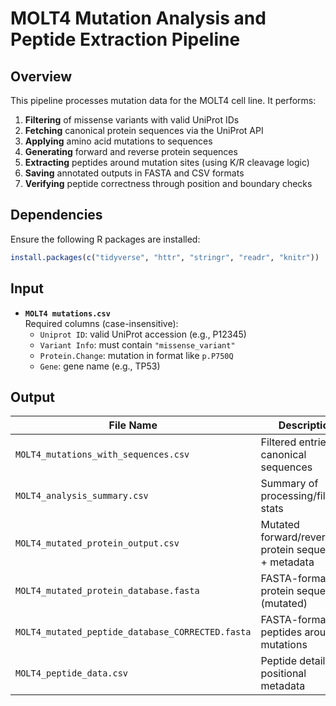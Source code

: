 
# MOLT4 Mutation Analysis and Peptide Extraction Pipeline

## Overview

This pipeline processes mutation data for the MOLT4 cell line. It performs:

1. **Filtering** of missense variants with valid UniProt IDs  
2. **Fetching** canonical protein sequences via the UniProt API  
3. **Applying** amino acid mutations to sequences 
4. **Generating** forward and reverse protein sequences  
5. **Extracting** peptides around mutation sites (using K/R cleavage logic)  
6. **Saving** annotated outputs in FASTA and CSV formats  
7. **Verifying** peptide correctness through position and boundary checks

## Dependencies

Ensure the following R packages are installed:

```r
install.packages(c("tidyverse", "httr", "stringr", "readr", "knitr"))
```

## Input

- **`MOLT4 mutations.csv`**  
  Required columns (case-insensitive):
  - `Uniprot ID`: valid UniProt accession (e.g., P12345)
  - `Variant Info`: must contain `"missense_variant"`
  - `Protein.Change`: mutation in format like `p.P750Q`
  - `Gene`: gene name (e.g., TP53)

## Output

| File Name                                | Description |
|------------------------------------------|-------------|
| `MOLT4_mutations_with_sequences.csv`     | Filtered entries + canonical sequences |
| `MOLT4_analysis_summary.csv`             | Summary of processing/filtering stats |
| `MOLT4_mutated_protein_output.csv`       | Mutated forward/reverse protein sequences + metadata |
| `MOLT4_mutated_protein_database.fasta`   | FASTA-formatted protein sequences (mutated) |
| `MOLT4_mutated_peptide_database_CORRECTED.fasta` | FASTA-formatted peptides around mutations |
| `MOLT4_peptide_data.csv`                 | Peptide details and positional metadata |













